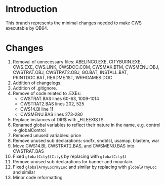 # Introduction
This branch represents the minimal changes needed to make CWS executable by QB64.

# Changes
1. Removal of unnecessary files: ABELINCO.EXE, CITYBURN.EXE, CWS.EXE, CWS.LINK, CWSDOC.COM, CWSMAK.BTM, CWSMENU.OBJ, CWSTRAT.OBJ, CWSTRAT2.OBJ, GO.BAT, INSTALL.BAT, PRINTDOC.BAT, README.1ST, WRHGAMES.DOC
2. Addition of changelogs.
3. Addition of .gitignore.
4. Remove of code related to .EXEs:
    - CWSTRAT.BAS lines 60-63, 1009-1014
    - CWSTRAT2.BAS lines 202, 525
    - CWS14.BI line 11
    - CWSMENU.BAS lines 273-280
5. Replace instances of DIR$ with _FILEEXISTS.
6. Renamed global variables to reflect their nature in the name, e.g. control => globalControl
7. Removed unused variables: price
8. Remove unused sub declarations: sndfx, sndblst, usamap, blastem, war
9. Move CWS14.BI, CWSTRAT2.BAS, and CWSMENU.BAS into CWSTRAT.BAS
10. Fixed `globalCity$(City$` by replacing with `globalCity$(`
11. Remove unused sub declarations for banner and mountain.
12. Fixed `globalArmyLocrmyLoc` and similar by replacing with `globalArmyLoc` and similar
13. Minor code reformatting